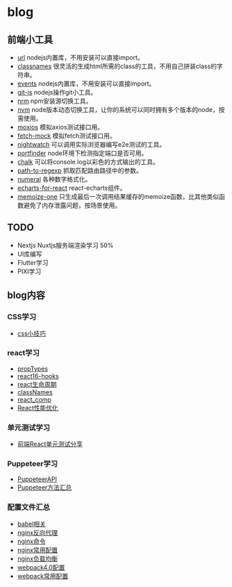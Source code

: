 # blog


## 前端小工具

* [url](https://npm.taobao.org/package/url) nodejs内置库，不用安装可以直接import。
* [classnames](https://npm.taobao.org/package/classnames) 很灵活的生成html所需的class的工具，不用自己拼装class的字符串。
* [events](https://nodejs.org/api/events.html) nodejs内置库，不用安装可以直接import。
* [git-js](https://github.com/steveukx/git-js) nodejs操作git小工具。
* [nrm](https://npm.taobao.org/package/nrm) npm安装源切换工具。
* [nvm](https://github.com/creationix/nvm) node版本动态切换工具，让你的系统可以同时拥有多个版本的node，按需使用。
* [moxios](https://npm.taobao.org/package/moxios) 模拟axios测试接口用。
* [fetch-mock](https://npm.taobao.org/package/fetch-mock) 模拟fetch测试接口用。
* [nightwatch](https://npm.taobao.org/package/nightwatch) 可以调用实际浏览器编写e2e测试的工具。
* [portfinder](https://npm.taobao.org/package/portfinder) node环境下检测指定端口是否可用。
* [chalk](https://npm.taobao.org/package/chalk) 可以将console.log以彩色的方式输出的工具。
* [path-to-regexp](https://npm.taobao.org/package/path-to-regexp) 抓取匹配路由路径中的参数。
* [numeral](http://numeraljs.com/) 各种数字格式化。
* [echarts-for-react](https://github.com/hustcc/echarts-for-react) react-echarts组件。
* [memoize-one](https://npm.taobao.org/package/memoize-one) 只生成最后一次调用结果缓存的memoize函数，比其他类似函数避免了内存泄露问题，按场景使用。

## TODO

  * Nextjs Nuxtjs服务端渲染学习 50%
  * UI库编写
  * Flutter学习
  * PIXI学习

## blog内容

### CSS学习

 * [css小技巧](https://github.com/yshysh123/blog/blob/master/Css%E5%AD%A6%E4%B9%A0%E6%B1%87%E6%80%BB/css%E5%B0%8F%E6%8A%80%E5%B7%A7)

### react学习

 * [propTypes](https://github.com/yshysh123/blog/blob/master/React%E5%AD%A6%E4%B9%A0%E6%B1%87%E6%80%BB/propTypes.md)
 * [react16-hooks](https://github.com/yshysh123/blog/blob/master/React%E5%AD%A6%E4%B9%A0%E6%B1%87%E6%80%BB/react16-hooks.md)
 * [react生命周期](https://github.com/yshysh123/blog/blob/master/React%E5%AD%A6%E4%B9%A0%E6%B1%87%E6%80%BB/react%E7%94%9F%E5%91%BD%E5%91%A8%E6%9C%9F.md)
 * [classNames](https://github.com/yshysh123/blog/blob/master/React%E5%AD%A6%E4%B9%A0%E6%B1%87%E6%80%BB/classnames.md)
 * [react_comp](https://github.com/yshysh123/blog/blob/master/React%E5%AD%A6%E4%B9%A0%E6%B1%87%E6%80%BB/react_comp.md)
 * [React性能优化](https://github.com/yshysh123/blog/blob/master/React%E5%AD%A6%E4%B9%A0%E6%B1%87%E6%80%BB/%E6%80%A7%E8%83%BD%E4%BC%98%E5%8C%96.md)

### 单元测试学习
 * [前端React单元测试分享](https://github.com/yshysh123/blog/blob/master/%E5%89%8D%E7%AB%AF%E6%B5%8B%E8%AF%95%E6%B1%87%E6%80%BB/%E5%89%8D%E7%AB%AFReact%E5%8D%95%E5%85%83%E6%B5%8B%E8%AF%95%E5%88%86%E4%BA%AB.md)
 
### Puppeteer学习
 * [PuppeteerAPI](https://github.com/yshysh123/blog/blob/master/puppeteer学习/puppeterAPI.md)
 * [Puppeteer方法汇总](https://github.com/yshysh123/blog/blob/master/puppeteer%E5%AD%A6%E4%B9%A0/puppeteer.md)

### 配置文件汇总 

 * [babel相关](https://github.com/yshysh123/blog/blob/master/%E9%85%8D%E7%BD%AE%E6%96%87%E4%BB%B6%E6%B1%87%E6%80%BB/babel%E7%9B%B8%E5%85%B3.md)
 * [nginx反向代理](https://github.com/yshysh123/blog/blob/master/%E9%85%8D%E7%BD%AE%E6%96%87%E4%BB%B6%E6%B1%87%E6%80%BB/nginx%E5%8F%8D%E5%90%91%E4%BB%A3%E7%90%86.md)
 * [nginx命令](https://github.com/yshysh123/blog/blob/master/%E9%85%8D%E7%BD%AE%E6%96%87%E4%BB%B6%E6%B1%87%E6%80%BB/nginx%E5%91%BD%E4%BB%A4.md)
 * [nginx常用配置](https://github.com/yshysh123/blog/blob/master/%E9%85%8D%E7%BD%AE%E6%96%87%E4%BB%B6%E6%B1%87%E6%80%BB/nginx%E5%B8%B8%E7%94%A8%E9%85%8D%E7%BD%AE.md)
 * [nginx负载均衡](https://github.com/yshysh123/blog/blob/master/%E9%85%8D%E7%BD%AE%E6%96%87%E4%BB%B6%E6%B1%87%E6%80%BB/nginx%E8%B4%9F%E8%BD%BD%E5%9D%87%E8%A1%A1.md)
 * [webpack4.0配置](https://github.com/yshysh123/blog/blob/master/%E9%85%8D%E7%BD%AE%E6%96%87%E4%BB%B6%E6%B1%87%E6%80%BB/webpack4.0%E9%85%8D%E7%BD%AE.md)
 * [webpack常用配置](https://github.com/yshysh123/blog/blob/master/%E9%85%8D%E7%BD%AE%E6%96%87%E4%BB%B6%E6%B1%87%E6%80%BB/webpack%E5%B8%B8%E7%94%A8%E9%85%8D%E7%BD%AE)
